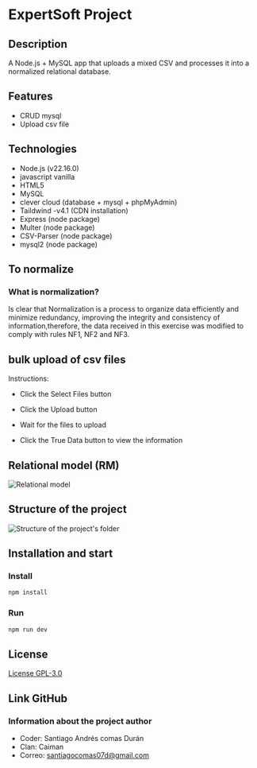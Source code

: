 # ExpertSoft Project

## Description
A Node.js + MySQL app that uploads a mixed CSV and processes it into a normalized relational database.

## Features 
- CRUD mysql
- Upload csv file

## Technologies
- Node.js (v22.16.0)
- javascript vanilla
- HTML5
- MySQL
- clever cloud (database + mysql + phpMyAdmin)
- Taildwind  -v4.1 (CDN installation)
- Express (node package)
- Multer (node package)
- CSV-Parser (node package)
- mysql2 (node package)


## To normalize

### What is normalization?

Is clear that Normalization is a process to organize data efficiently and minimize redundancy, improving the integrity and consistency of information,therefore, the data received in this exercise was modified to comply with rules NF1, NF2 and NF3.


##  bulk upload of csv files

Instructions:

- Click the Select Files button

- Click the Upload button

- Wait for the files to upload

- Click the True Data button to view the information

## Relational model (RM)

![Relational model](image-1.png)


## Structure of the project

![Structure of the project's folder](image.png)

## Installation and start

### Install
```bash
npm install
```

### Run
```bash
npm run dev
```


## License

[License GPL-3.0](https://www.gnu.org/licenses/gpl-3.0.en.html)

## Link GitHub

### Information about the project author
- Coder: Santiago Andrés comas Durán
- Clan: Caiman
- Correo: santiagocomas07d@gmail.com